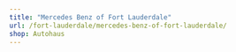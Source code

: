 ```yaml
---
title: "Mercedes Benz of Fort Lauderdale"
url: /fort-lauderdale/mercedes-benz-of-fort-lauderdale/
shop: Autohaus
---
```

